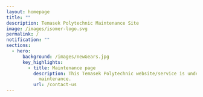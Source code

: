 ```yaml
---
layout: homepage
title: ""
description: Temasek Polytechnic Maintenance Site
image: /images/isomer-logo.svg
permalink: /
notification: ""
sections:
  - hero:
      background: /images/newGears.jpg
      key_highlights:
        - title: Maintenance page
          description: This Temasek Polytechnic website/service is undergoing system
            maintenance.
          url: /contact-us
---
```

